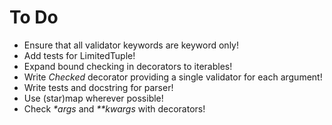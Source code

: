 # To Do
- Ensure that all validator keywords are keyword only!
- Add tests for LimitedTuple!
- Expand bound checking in decorators to iterables!
- Write _Checked_ decorator providing a single validator for each argument!
- Write tests and docstring for parser!
- Use (star)map wherever possible!
- Check _*args_ and _**kwargs_ with decorators!
